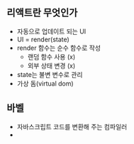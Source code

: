 ##  리액트란 무엇인가

- 자동으로 업데이트 되는 UI
- UI = render(state)
- render 함수는 순수 함수로 작성
  - 랜덤 함수 사용 (x)
  - 외부 상태 변경 (x)
- state는 불변 변수로 관리
- 가상 돔(virtual dom)



## 바벨

- 자바스크립트 코드를 변환해 주는 컴파일러
- 